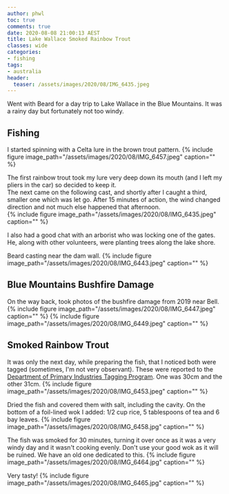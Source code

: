 ```yaml
---
author: phwl
toc: true
comments: true
date: 2020-08-08 21:00:13 AEST
title: Lake Wallace Smoked Rainbow Trout
classes: wide
categories:
- fishing
tags:
- australia
header:
  teaser: /assets/images/2020/08/IMG_6435.jpeg
---
```

Went with Beard for a day trip to Lake Wallace in the Blue Mountains.
It was a rainy day but fortunately not too windy.

<!-- more -->

## Fishing
I started spinning with a Celta lure in the brown trout pattern.
{% include figure image_path="/assets/images/2020/08/IMG_6457.jpeg" caption="" %}

The first rainbow trout took my lure very deep
down its mouth (and I left my pliers in the car) so decided to keep
it.  
The next came on the following cast, and shortly after I caught
a third, smaller one which was let go. After 15 minutes of action,
the wind changed direction and not much else happened that afternoon.  
{% include figure image_path="/assets/images/2020/08/IMG_6435.jpeg" caption="" %}

I also had a good chat with an arborist who was locking one of the gates. He, along
with other volunteers, were planting trees along the lake shore.

Beard casting near the dam wall.
{% include figure image_path="/assets/images/2020/08/IMG_6443.jpeg" caption="" %}

## Blue Mountains Bushfire Damage
On the way back, took photos of the bushfire damage from 2019 near Bell.
{% include figure image_path="/assets/images/2020/08/IMG_6447.jpeg" caption="" %}
{% include figure image_path="/assets/images/2020/08/IMG_6449.jpeg" caption="" %}

## Smoked Rainbow Trout
It was only the next day, while preparing the fish, that I noticed both were
tagged (sometimes, I'm not very observant). These were reported to the 
[Department of Primary Industries Tagging Program](https://www.dpi.nsw.gov.au/fishing/recreational/resources/fish-tagging/recapture-form). One was 30cm and the 
other 31cm.
{% include figure image_path="/assets/images/2020/08/IMG_6453.jpeg" caption="" %}

Dried the fish and covered them with salt, including the cavity. On the bottom
of a foil-lined wok I added: 1/2 cup rice, 5 tablespoons of tea and 6 bay leaves.
{% include figure image_path="/assets/images/2020/08/IMG_6458.jpg" caption="" %}

The fish was smoked for 30 minutes, turning it over once as it was a very windy 
day and it wasn't cooking evenly. Don't use your good wok as it will be
ruined. We have an old one dedicated to this.
{% include figure image_path="/assets/images/2020/08/IMG_6464.jpg" caption="" %}

Very tasty!
{% include figure image_path="/assets/images/2020/08/IMG_6465.jpg" caption="" %}
